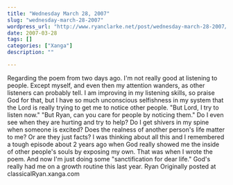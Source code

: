 ```yaml
---
title: "Wednesday March 28, 2007"
slug: "wednesday-march-28-2007"
wordpress_url: "http://www.ryanclarke.net/post/wednesday-march-28-2007/"
date: 2007-03-28
tags: []
categories: ["Xanga"]
description: ""

---
```


Regarding the poem from two days ago.
I'm not really good at listening to people. Except myself, and even then my attention wanders, as other listeners can probably tell. I am improving in my listening skills, so praise God for that, but I have so much unconscious selfishness in my system that the Lord is really trying to get me to notice other people.
"But Lord, I try to listen now."
"But Ryan, can you care for people by noticing them."
Do I even see when they are hurting and try to help? Do I get shivers in my spine when someone is excited? Does the realness of another person's life matter to me? Or are they just facts?
I was thinking about all this and I remembered a tough episode about 2 years ago when God really showed me the inside of other people's souls by exposing my own. That was when I wrote the poem.
And now I'm just doing some "sanctification for dear life." God's really had me on a growth routine this last year.
Ryan
Originally posted at classicalRyan.xanga.com
